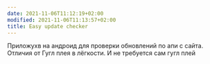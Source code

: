 ```yaml
---
date: 2021-11-06T11:12:19+02:00
modified: 2021-11-06T11:13:57+02:00
title: Easy update checker
---
```


Приложухв на андроид для проверки обновлений по апи с сайта. Отличия от Гугл плея в лёгкости. И не требуется сам гугл плей
